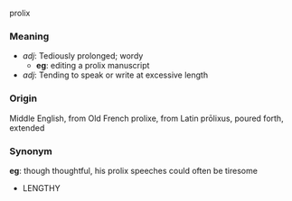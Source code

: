 prolix
### Meaning
+ _adj_: Tediously prolonged; wordy
    + __eg__: editing a prolix manuscript
+ _adj_: Tending to speak or write at excessive length

### Origin

Middle English, from Old French prolixe, from Latin prōlixus, poured forth, extended

### Synonym

__eg__: though thoughtful, his prolix speeches could often be tiresome

+ LENGTHY


